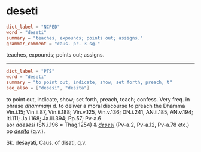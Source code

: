 # deseti

``` toml
dict_label = "NCPED"
word = "deseti"
summary = "teaches, expounds; points out; assigns."
grammar_comment = "caus. pr. 3 sg."
```

teaches, expounds; points out; assigns.

--------------------

``` toml
dict_label = "PTS"
word = "deseti"
summary = "to point out, indicate, show; set forth, preach, t"
see_also = ["desesi", "desita"]
```

to point out, indicate, show; set forth, preach, teach; confess. Very freq. in phrase *dhammaṃ* d. to deliver a moral discourse to preach the Dhamma Vin.i.15; Vin.ii.87, Vin.ii.188; Vin.v.125, Vin.v.136; DN.i.241, AN.ii.185, AN.v.194; Iti.111; Ja.i.168; Ja.iii.394; Pp.57; Pv\-a.6  
aor *adesesi* (SN.i.196 = Thag.1254) & *[desesi](desesi.md)* (Pv\-a.2, Pv\-a.12, Pv\-a.78 etc.)  
pp *[desita](desita.md)* (q.v.).

Sk. deśayati, Caus. of disati, q.v.

